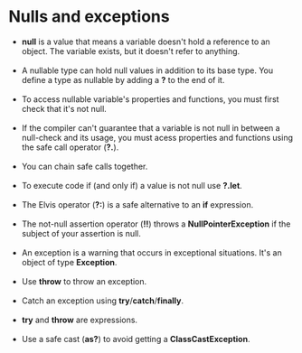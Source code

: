 # Nulls and exceptions

* **null** is a value that means a variable doesn't hold a reference to an
  object. The variable exists, but it doesn't refer to anything.<br><br>
* A nullable type can hold null values in addition to its base type. You define
  a type as nullable by adding a **?** to the end of it.<br><br>
* To access nullable variable's properties and functions, you must first check
  that it's not null.<br><br>
* If the compiler can't guarantee that a variable is not null in between a
  null-check and its usage, you must acess properties and functions using the
  safe call operator (**?.**).<br><br>
* You can chain safe calls together.<br><br>
* To execute code if (and only if) a value is not null use **?.let**.<br><br>
* The Elvis operator (**?:**) is a safe alternative to an **if**
  expression.<br><br>
* The not-null assertion operator (**!!**) throws a **NullPointerException** if
  the subject of your assertion is null.<br><br>
* An exception is a warning that occurs in exceptional situations. It's an
  object of type **Exception**.<br><br>
* Use **throw** to throw an exception.<br><br>
* Catch an exception using **try**/**catch**/**finally**.<br><br>
* **try** and **throw** are expressions.<br><br>
* Use a safe cast (**as?**) to avoid getting a **ClassCastException**.<br><br>